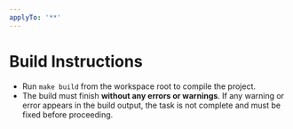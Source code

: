 ```yaml
---
applyTo: '**'
---
```

# Build Instructions
- Run `make build` from the workspace root to compile the project.
- The build must finish **without any errors or warnings**. If any warning or error appears in the build output, the task is not complete and must be fixed before proceeding.